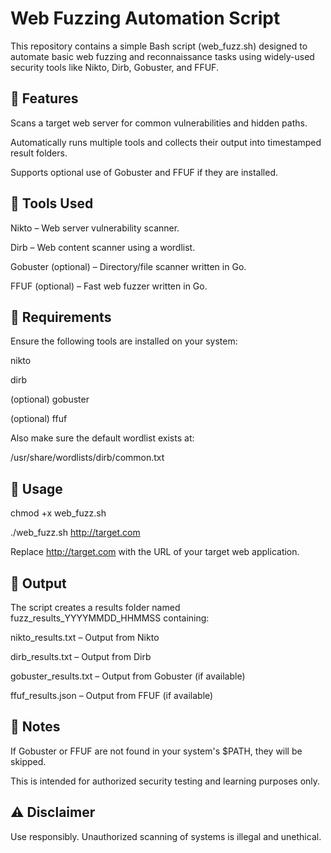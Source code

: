 # Web Fuzzing Automation Script
This repository contains a simple Bash script (web_fuzz.sh) designed to automate basic web fuzzing and reconnaissance tasks using widely-used security tools like Nikto, Dirb, Gobuster, and FFUF.

## 📌 Features
Scans a target web server for common vulnerabilities and hidden paths.

Automatically runs multiple tools and collects their output into timestamped result folders.

Supports optional use of Gobuster and FFUF if they are installed.

## 🧰 Tools Used
Nikto – Web server vulnerability scanner.

Dirb – Web content scanner using a wordlist.

Gobuster (optional) – Directory/file scanner written in Go.

FFUF (optional) – Fast web fuzzer written in Go.

## 🔧 Requirements
Ensure the following tools are installed on your system:



nikto

dirb

(optional) gobuster

(optional) ffuf

Also make sure the default wordlist exists at:

/usr/share/wordlists/dirb/common.txt

## 🚀 Usage

chmod +x web_fuzz.sh

./web_fuzz.sh http://target.com

Replace http://target.com with the URL of your target web application.

## 📂 Output
The script creates a results folder named fuzz_results_YYYYMMDD_HHMMSS containing:

nikto_results.txt – Output from Nikto

dirb_results.txt – Output from Dirb

gobuster_results.txt – Output from Gobuster (if available)

ffuf_results.json – Output from FFUF (if available)

## 📎 Notes
If Gobuster or FFUF are not found in your system's $PATH, they will be skipped.

This is intended for authorized security testing and learning purposes only.

## ⚠️ Disclaimer
Use responsibly. Unauthorized scanning of systems is illegal and unethical.
